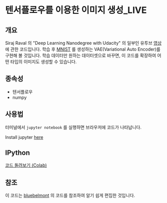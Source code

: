 # 텐서플로우를 이용한 이미지 생성_LIVE

## 개요

Siraj Raval 의 "Deep Learning Nanodegree with Udacity" 의 일부인 유투브 [영상](https://www.youtube.com/watch?v=iz-TZOEKXzA)에 관한 코드입니다. 학습 후 [MNIST](http://yann.lecun.com/exdb/mnist/) 를 생성하는 VAE(Variational Auto Encoder)를 구현해 볼 것입니다. 학습 데이터만 원하는 데이터셋으로 바꾸면, 이 코드를 확장하여 어떤 타입의 이미지도 생성할 수 있습니다. 

## 종속성

* 텐서플로우
* numpy

## 사용법

터미널에서 `jupyter notebook` 를 실행하면 브라우저에 코드가 나타납니다.

Install jupyter [here](http://jupyter.readthedocs.io/en/latest/install.html)

## IPython 
[ 코드 돌려보기 (Colab) ](https://colab.research.google.com/github/edwithschoolofai/how_to_generate_images_with_tensorflow_LIVE/blob/master/demo.ipynb) 


## 참조

이 코드는 [bluebelmont](https://github.com/bluebelmont/Variational-Autoencoder) 의 코드를 참조하여 알기 쉽게 편집한 것입니다. 
